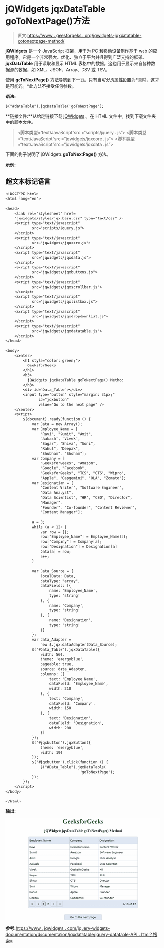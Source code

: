 # jQWidgets jqxDataTable goToNextPage()方法

> 原文:[https://www . geesforgeks . org/jqwidgets-jqxdatatable-gotonextpage-method/](https://www.geeksforgeeks.org/jqwidgets-jqxdatatable-gotonextpage-method/)

**jQWidgets** 是一个 JavaScript 框架，用于为 PC 和移动设备制作基于 web 的应用程序。它是一个非常强大、优化、独立于平台并且得到广泛支持的框架。 **jqxDataTable** 用于读取和显示 HTML 表格中的数据。这也用于显示来自各种数据源的数据，如 XML、JSON、Array、CSV 或 TSV。

使用 **goToNextPage()** 方法导航到下一页。只有当*可分页*属性设置为*真时，这才是可能的。*此方法不接受任何参数。

**语法:**

```
$("#dataTable").jqxDataTable('goToNextPage');
```

**链接文件:**从给定链接下载 [jQWidgets](https://www.jqwidgets.com/download/) 。在 HTML 文件中，找到下载文件夹中的脚本文件。

> <link rel="”stylesheet”" href="”jqwidgets/styles/jqx.base.css”" type="”text/css”">
> <脚本类型=“text/JavaScript”src =“scripts/jquery . js”></script>
> <脚本类型=“text/JavaScript”src =“jqwidgets/jqxcore . js”></script>
> <脚本类型=“text/JavaScript”src =“jqwidgets/jqxdata . js”>

下面的例子说明了 jQWidgets **goToNextPage()** 方法。

**示例:**

## 超文本标记语言

```
<!DOCTYPE html>
<html lang="en">

<head>
    <link rel="stylesheet" href=
    "jqwidgets/styles/jqx.base.css" type="text/css" />
    <script type="text/javascript" 
            src="scripts/jquery.js">
    </script>
    <script type="text/javascript" 
            src="jqwidgets/jqxcore.js">
    </script>
    <script type="text/javascript" 
            src="jqwidgets/jqxdata.js">
    </script>
    <script type="text/javascript" 
            src="jqwidgets/jqxbuttons.js">
    </script>
    <script type="text/javascript" 
            src="jqwidgets/jqxscrollbar.js">
    </script>
    <script type="text/javascript" 
            src="jqwidgets/jqxlistbox.js">
    </script>
    <script type="text/javascript" 
            src="jqwidgets/jqxdropdownlist.js">
    </script>
    <script type="text/javascript" 
            src="jqwidgets/jqxdatatable.js">
    </script>
</head>

<body>
    <center>
        <h1 style="color: green;"> 
          GeeksforGeeks 
        </h1>
        <h3> 
          jQWidgets jqxDataTable goToNextPage() Method 
        </h3>
        <div id="Data_Table"></div>
        <input type="button" style="margin: 31px;" 
               id="jqxbutton" 
               value="Go to the next page" />
    </center>
    <script>
        $(document).ready(function () {
            var Data = new Array();
            var Employee_Name = [
                "Ravi", "Sumit", "Amit", 
                "Aakash", "Vivek",
                "Sagar", "Shiva", "Soni", 
                "Rahul", "Deepak",
                "Shubham", "Shoham"];
            var Company = [
                "GeeksforGeeks", "Amazon", 
                "Google", "Facebook",
                "GeeksforGeeks", "TCS", "CTS", "Wipro",
                "Apple", "Capgemini", "OLA", "Zomato"];
            var Designation = [
                "Content Writer", "Software Engineer",
                "Data Analyst",
                "Data Scientist", "HR", "CEO", "Director",
                "Manager",
                "Founder", "Co-founder", "Content Reviewer",
                "Content Manager"];

            a = 0;
            while (a < 12) {
                var row = {};
                row["Employee_Name"] = Employee_Name[a];
                row["Company"] = Company[a];
                row["Designation"] = Designation[a]
                Data[a] = row;
                a++;
            }

            var Data_Source = {
                localData: Data,
                dataType: "array",
                dataFields: [{
                    name: 'Employee_Name',
                    type: 'string'
                }, {
                    name: 'Company',
                    type: 'string'
                }, {
                    name: 'Designation',
                    type: 'string'
                }]
            };
            var data_Adapter = 
                new $.jqx.dataAdapter(Data_Source);
            $("#Data_Table").jqxDataTable({
                width: 560,
                theme: 'energyblue',
                pageable: true,
                source: data_Adapter,
                columns: [{
                    text: 'Employee_Name',
                    dataField: 'Employee_Name',
                    width: 210
                }, {
                    text: 'Company',
                    dataField: 'Company',
                    width: 150
                }, {
                    text: 'Designation',
                    dataField: 'Designation',
                    width: 200
                }]
            });
            $("#jqxbutton").jqxButton({
                theme: 'energyblue',
                width: 190
            });
            $('#jqxbutton').click(function () {
                $("#Data_Table").jqxDataTable(
                                  'goToNextPage');
            });
        });
    </script>
</body>

</html>
```

**输出:**

![](img/383d51e14d77f8acb07d077f1f2dfd7c.png)

**参考:**[https://www . jqwidgets . com/jquery-widgets-documentation/documentation/jqxdatatable/jquery-datatable-API . htm？搜索=](https://www.jqwidgets.com/jquery-widgets-documentation/documentation/jqxdatatable/jquery-datatable-api.htm?search=)